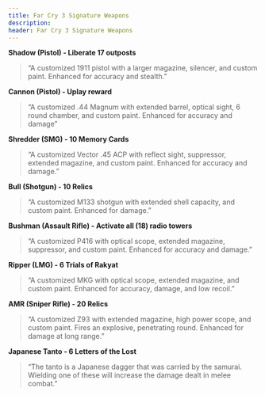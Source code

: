 ```yaml
---
title: Far Cry 3 Signature Weapons
description:
header: Far Cry 3 Signature Weapons
---
```


**Shadow (Pistol) - Liberate 17 outposts**

> “A customized 1911 pistol with a larger magazine, silencer, and custom paint. Enhanced for accuracy and stealth.”

**Cannon (Pistol) - Uplay reward**

> “A customized .44 Magnum with extended barrel, optical sight, 6 round chamber, and custom paint. Enhanced for accuracy and damage”

**Shredder (SMG) - 10 Memory Cards**

> “A customized Vector .45 ACP with reflect sight, suppressor, extended magazine, and custom paint. Enhanced for accuracy and damage.”

**Bull (Shotgun) - 10 Relics**

> “A customized M133 shotgun with extended shell capacity, and custom paint. Enhanced for damage.”

**Bushman (Assault Rifle) - Activate all (18) radio towers** 

> “A customized P416 with optical scope, extended magazine, suppressor, and custom paint. Enhanced for accuracy and damage.”

**Ripper (LMG) - 6 Trials of Rakyat**

> “A customized MKG with optical scope, extended magazine, and custom paint. Enhanced for accuracy, damage, and low recoil.”

**AMR (Sniper Rifle) - 20 Relics**

> “A customized Z93 with extended magazine, high power scope, and custom paint. Fires an explosive, penetrating round. Enhanced for damage at long range.”

**Japanese Tanto - 6 Letters of the Lost**

> “The tanto is a Japanese dagger that was carried by the samurai. Wielding one of these will increase the damage dealt in melee combat.”
